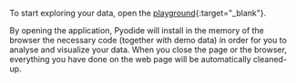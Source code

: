 To start exploring your data, open the [playground](https://www.own-your-data.nl/playground){:target="_blank"}.


By opening the application, Pyodide will install in the memory of the browser the necessary code (together with demo data)
in order for you to analyse and visualize your data. When you close the page or the browser,
everything you have done on the web page will be automatically cleaned-up.
